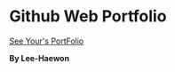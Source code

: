 # Github Web Portfolio
<a href="http://201402407.github.io">See Your's PortFolio</a>


<b>By Lee-Haewon</b>
